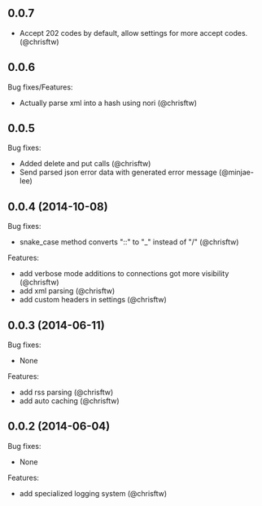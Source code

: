 ## 0.0.7

  - Accept 202 codes by default, allow settings for more accept codes. (@chrisftw)

## 0.0.6

Bug fixes/Features:

  - Actually parse xml into a hash using nori (@chrisftw)

## 0.0.5

Bug fixes:

  - Added delete and put calls (@chrisftw)
  - Send parsed json error data with generated error message (@minjae-lee)

## 0.0.4 (2014-10-08)

Bug fixes:

  - snake_case method converts "::" to "_" instead of "/" (@chrisftw)

Features:

  - add verbose mode additions to connections got more visibility (@chrisftw)
  - add xml parsing (@chrisftw)
  - add custom headers in settings (@chrisftw)

## 0.0.3 (2014-06-11)

Bug fixes:

  - None

Features:

  - add rss parsing (@chrisftw)
  - add auto caching (@chrisftw)

## 0.0.2 (2014-06-04)

Bug fixes:

  - None

Features:

  - add specialized logging system (@chrisftw)
  